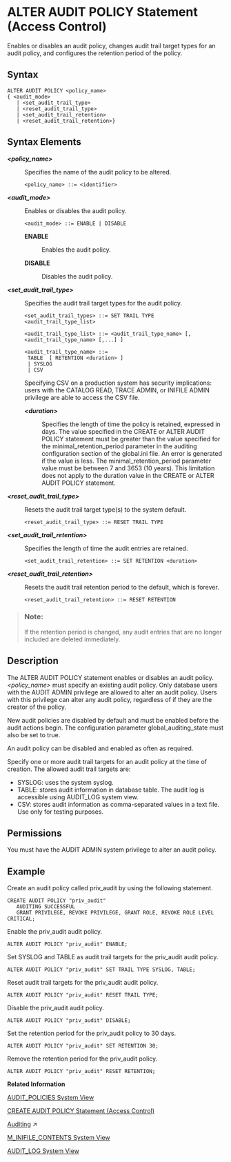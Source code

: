 <!-- loio20cfb7b875191014866c930164aaf07c -->

# ALTER AUDIT POLICY Statement \(Access Control\)

Enables or disables an audit policy, changes audit trail target types for an audit policy, and configures the retention period of the policy.



<a name="loio20cfb7b875191014866c930164aaf07c__sql_alter_audit_policy_1sql_alter_audit_policy_syntax"/>

## Syntax

```
ALTER AUDIT POLICY <policy_name> 
{ <audit_mode> 
   | <set_audit_trail_type>
   | <reset_audit_trail_type> 
   | <set_audit_trail_retention>
   | <reset_audit_trail_retention>}
```



<a name="loio20cfb7b875191014866c930164aaf07c__sql_alter_audit_policy_1sql_alter_audit_policy_syntax_elements"/>

## Syntax Elements


<dl>
<dt><b>

*<policy\_name\>*

</b></dt>
<dd>

Specifies the name of the audit policy to be altered.

```
<policy_name> ::= <identifier>
```



</dd><dt><b>

*<audit\_mode\>*

</b></dt>
<dd>

Enables or disables the audit policy.

```
<audit_mode> ::= ENABLE | DISABLE
```


<dl>
<dt><b>

ENABLE

</b></dt>
<dd>

Enables the audit policy.



</dd><dt><b>

DISABLE

</b></dt>
<dd>

Disables the audit policy.



</dd>
</dl>



</dd><dt><b>

*<set\_audit\_trail\_type\>*

</b></dt>
<dd>

Specifies the audit trail target types for the audit policy.

```
<set_audit_trail_types> ::= SET TRAIL TYPE <audit_trail_type_list>

<audit_trail_type_list> ::= <audit_trail_type_name> [, <audit_trail_type_name> [,...] ]

<audit_trail_type_name> ::= 
 TABLE  [ RETENTION <duration> ]
 | SYSLOG 
 | CSV
```

Specifying CSV on a production system has security implications: users with the CATALOG READ, TRACE ADMIN, or INIFILE ADMIN privilege are able to access the CSV file.


<dl>
<dt><b>

*<duration\>*

</b></dt>
<dd>

Specifies the length of time the policy is retained, expressed in days. The value specified in the CREATE or ALTER AUDIT POLICY statement must be greater than the value specified for the minimal\_retention\_period parameter in the auditing configuration section of the global.ini file. An error is generated if the value is less. The minimal\_retention\_period parameter value must be between 7 and 3653 \(10 years\). This limitation does not apply to the duration value in the CREATE or ALTER AUDIT POLICY statement.



</dd>
</dl>



</dd><dt><b>

*<reset\_audit\_trail\_type\>*

</b></dt>
<dd>

Resets the audit trail target type\(s\) to the system default.

```
<reset_audit_trail_type> ::= RESET TRAIL TYPE
```



</dd><dt><b>

*<set\_audit\_trail\_retention\>*

</b></dt>
<dd>

Specifies the length of time the audit entries are retained.

```
<set_audit_trail_retention> ::= SET RETENTION <duration>
```



</dd><dt><b>

*<reset\_audit\_trail\_retention\>*

</b></dt>
<dd>

Resets the audit trail retention period to the default, which is forever.

```
<reset_audit_trail_retention> ::= RESET RETENTION
```



</dd>
</dl>

> ### Note:  
> If the retention period is changed, any audit entries that are no longer included are deleted immediately.



<a name="loio20cfb7b875191014866c930164aaf07c__sql_alter_audit_policy_1sql_alter_audit_policy_description"/>

## Description

The ALTER AUDIT POLICY statement enables or disables an audit policy. *<policy\_name\>* must specify an existing audit policy. Only database users with the AUDIT ADMIN privilege are allowed to alter an audit policy. Users with this privilege can alter any audit policy, regardless of if they are the creator of the policy.

New audit policies are disabled by default and must be enabled before the audit actions begin. The configuration parameter global\_auditing\_state must also be set to true.

An audit policy can be disabled and enabled as often as required.

Specify one or more audit trail targets for an audit policy at the time of creation. The allowed audit trail targets are:

-   SYSLOG: uses the system syslog.
-   TABLE: stores audit information in database table. The audit log is accessible using AUDIT\_LOG system view.
-   CSV: stores audit information as comma-separated values in a text file. Use only for testing purposes.



<a name="loio20cfb7b875191014866c930164aaf07c__section_snl_sp5_qbb"/>

## Permissions

You must have the AUDIT ADMIN system privilege to alter an audit policy.



<a name="loio20cfb7b875191014866c930164aaf07c__sql_alter_audit_policy_1sql_alter_audit_policy_examples"/>

## Example

Create an audit policy called priv\_audit by using the following statement.

```
CREATE AUDIT POLICY "priv_audit"
   AUDITING SUCCESSFUL
   GRANT PRIVILEGE, REVOKE PRIVILEGE, GRANT ROLE, REVOKE ROLE LEVEL CRITICAL;
```

Enable the priv\_audit audit policy.

```
ALTER AUDIT POLICY "priv_audit" ENABLE;
```

Set SYSLOG and TABLE as audit trail targets for the priv\_audit audit policy.

```
ALTER AUDIT POLICY "priv_audit" SET TRAIL TYPE SYSLOG, TABLE;
```

Reset audit trail targets for the priv\_audit audit policy.

```
ALTER AUDIT POLICY "priv_audit" RESET TRAIL TYPE;
```

Disable the priv\_audit audit policy.

```
ALTER AUDIT POLICY "priv_audit" DISABLE;
```

Set the retention period for the priv\_audit policy to 30 days.

```
ALTER AUDIT POLICY "priv_audit" SET RETENTION 30;
```

Remove the retention period for the priv\_audit policy.

```
ALTER AUDIT POLICY "priv_audit" RESET RETENTION;
```

**Related Information**  


[AUDIT\_POLICIES System View](../../020-System-Views-Reference/021-System-Views/audit-policies-system-view-209e4d3.md "Provides information about audit policies.")

[CREATE AUDIT POLICY Statement \(Access Control\)](create-audit-policy-statement-access-control-20d3d56.md "Creates an audit policy.")

[Auditing](https://help.sap.com/viewer/a1317de16a1e41a6b0ff81849d80713c/2024_3_QRC/en-US/ddcb6ed2bb5710148183db80e4aca49b.html "Auditing allows you to monitor and record selected actions performed in the SAP HANA Cloud, SAP HANA database.") :arrow_upper_right:

[M\_INIFILE\_CONTENTS System View](../../020-System-Views-Reference/022-Monitoring-Views/m-inifile-contents-system-view-20b16a7.md "Provides configuration information from INI files.")

[AUDIT\_LOG System View](../../020-System-Views-Reference/021-System-Views/audit-log-system-view-d1fe124.md "Provides information about audit records, with the exception of XSA-auditing.")


